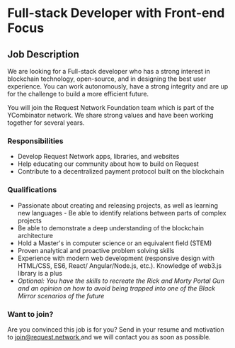 # Full-stack Developer with Front-end Focus

## Job Description

We are looking for a Full-stack developer who has a strong interest in blockchain technology, open-source, and in designing the best user experience. You can work autonomously, have a strong integrity and are up for the challenge to build a more efficient future.

You will join the Request Network Foundation team which is part of the YCombinator network. We share strong values and have been working together for several years.

### Responsibilities

* Develop Request Network apps, libraries, and websites
* Help educating our community about how to build on Request
* Contribute to a decentralized payment protocol built on the blockchain

### Qualifications

* Passionate about creating and releasing projects, as well as learning new languages - Be able to identify relations between parts of complex projects
* Be able to demonstrate a deep understanding of the blockchain architecture
* Hold a Master's in computer science or an equivalent field \(STEM\)
* Proven analytical and proactive problem solving skills
* Experience with modern web development \(responsive design with HTML/CSS, ES6, React/ Angular/Node.js, etc.\). Knowledge of web3.js library is a plus
* _Optional: You have the skills to recreate the Rick and Morty Portal Gun and an opinion on how to avoid being trapped into one of the Black Mirror scenarios of the future_

### Want to join?

Are you convinced this job is for you? Send in your resume and motivation to [join@request.network ](mailto:join@request.network)and we will contact you as soon as possible.  



